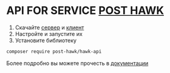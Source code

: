 # API FOR SERVICE [POST HAWK](https://github.com/postHawk)

1. Скачайте [сервер](https://github.com/postHawk/hawk_server) и [клиент](https://github.com/postHawk/hawk_client)
1. Настройте и запустите их
1. Установите библиотеку
```bash
composer require post-hawk/hawk-api
```

Более подробно вы можете прочесть в [документации](https://github.com/postHawk/hawk_api/wiki)

